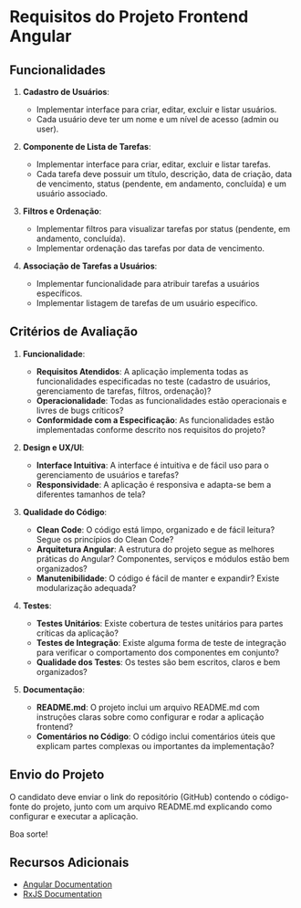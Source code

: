 # Requisitos do Projeto Frontend Angular

## Funcionalidades

1. **Cadastro de Usuários**:
   - Implementar interface para criar, editar, excluir e listar usuários.
   - Cada usuário deve ter um nome e um nível de acesso (admin ou user).

2. **Componente de Lista de Tarefas**:
   - Implementar interface para criar, editar, excluir e listar tarefas.
   - Cada tarefa deve possuir um título, descrição, data de criação, data de vencimento, status (pendente, em andamento, concluída) e um usuário associado.

3. **Filtros e Ordenação**:
   - Implementar filtros para visualizar tarefas por status (pendente, em andamento, concluída).
   - Implementar ordenação das tarefas por data de vencimento.

4. **Associação de Tarefas a Usuários**:
   - Implementar funcionalidade para atribuir tarefas a usuários específicos.
   - Implementar listagem de tarefas de um usuário específico.

## Critérios de Avaliação

1. **Funcionalidade**:
   - **Requisitos Atendidos**: A aplicação implementa todas as funcionalidades especificadas no teste (cadastro de usuários, gerenciamento de tarefas, filtros, ordenação)?
   - **Operacionalidade**: Todas as funcionalidades estão operacionais e livres de bugs críticos?
   - **Conformidade com a Especificação**: As funcionalidades estão implementadas conforme descrito nos requisitos do projeto?
     
2. **Design e UX/UI**:
   - **Interface Intuitiva**: A interface é intuitiva e de fácil uso para o gerenciamento de usuários e tarefas?
   - **Responsividade**: A aplicação é responsiva e adapta-se bem a diferentes tamanhos de tela?

3. **Qualidade do Código**:
   - **Clean Code**: O código está limpo, organizado e de fácil leitura? Segue os princípios do Clean Code?
   - **Arquitetura Angular**: A estrutura do projeto segue as melhores práticas do Angular? Componentes, serviços e módulos estão bem organizados?
   - **Manutenibilidade**: O código é fácil de manter e expandir? Existe modularização adequada?

4. **Testes**:
   - **Testes Unitários**: Existe cobertura de testes unitários para partes críticas da aplicação?
   - **Testes de Integração**: Existe alguma forma de teste de integração para verificar o comportamento dos componentes em conjunto?
   - **Qualidade dos Testes**: Os testes são bem escritos, claros e bem organizados?

5. **Documentação**:
   - **README.md**: O projeto inclui um arquivo README.md com instruções claras sobre como configurar e rodar a aplicação frontend?
   - **Comentários no Código**: O código inclui comentários úteis que explicam partes complexas ou importantes da implementação?
  
## Envio do Projeto
O candidato deve enviar o link do repositório (GitHub) contendo o código-fonte do projeto, junto com um arquivo README.md explicando como configurar e executar a aplicação.

Boa sorte!

## Recursos Adicionais

- [Angular Documentation](https://angular.io/docs)
- [RxJS Documentation](https://rxjs.dev)

